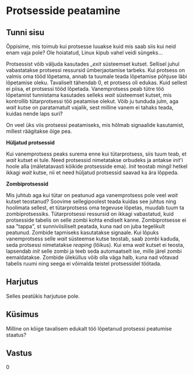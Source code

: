 # Protsesside peatamine

## Tunni sisu

Õppisime, mis toimub kui protsesse luuakse kuid mis saab siis kui neid enam vaja pole? Ole hoiatatud, Linux kipub vahel veidi süngeks...

Protsessist võib väljuda kasutades *_exit* süsteemset kutset. Sellisel juhul vabastatakse protsessi ressursid ümberjaotamise tarbeks. Kui protsess on valmis oma tööd lõpetama, annab ta tuumale teada lõpetamise põhjuse läbi lõpetamise oleku. Tavaliselt tähendab 0, et protsess oli edukas. Kuid sellest ei piisa, et protsessi tööd lõpetada. Vanemprotsess peab tütre töö lõpetamist tunnistama kasutades selleks *wait* süsteemset kutset, mis kontrollib tütarprotsessi töö peatamise olekut. Võib ju tunduda julm, aga *wait* kutse on paratamatult vajalik, sest milline vanem ei tahaks teada, kuidas nende laps suri?

On veel üks viis protsessi peatamiseks, mis hõlmab signaalide kasutamist, millest räägitakse õige pea.

<b>Hüljatud protsessid</b>

Kui vanemprotsess peaks surema enne kui tütarprotsess, siis tuum teab, et *wait* kutset ei tule. Need protsessid nimetatakse orbudeks ja antakse *init*'i hoole alla (mäletatavasti kõikide protsesside ema). *Init* teostab mingil hetkel ikkagi *wait* kutse, nii et need hüljatud protsessid saavad ka ära lõppeda.

<b>Zombiprotsessid</b>

Mis juhtub aga kui tütar on peatunud aga vanemprotsess pole veel *wait* kutset teostanud? Soovime sellegipoolest teada kuidas see juhtus ning hoolimata sellest, et tütarprotsess oma tegevuse lõpetas, muudab tuum ta zombiprotsessiks. Tütarprotsessi ressursid on ikkagi vabastatud, kuid protsesside tabelis on selle zombi kohta endiselt kanne. Zombiprotsesse ei saa "tappa", st sunniviisiliselt peatada, kuna nad on juba tegelikult peatunud. Zombide tapmiseks kasutatakse signaale. Kui lõpuks vanemprotsess selle *wait* süsteemse kutse teostab, saab zombi kaduda, seda protsessi nimetatakse *reaping* (lõikus). Kui ema *wait* kutset ei teosta, lapsendab *init* selle zombi ja teeb seda automaatselt ise, mille järel zombi eemaldatakse. Zombide üleküllus võib olla väga halb, kuna nad võtavad tabelis ruumi ning seega ei võimalda teistel protsessidel töötada.

## Harjutus

Selles peatükis harjutuse pole.

## Küsimus

Milline on kõige tavalisem edukalt töö lõpetanud protsessi peatumise staatus?

## Vastus

0
